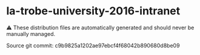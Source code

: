 # la-trobe-university-2016-intranet

:warning: These distribution files are automatically generated and should never be manually managed.

Source git commit: c9b9825a1202ae97ebcf4f68042b890680d8be09
